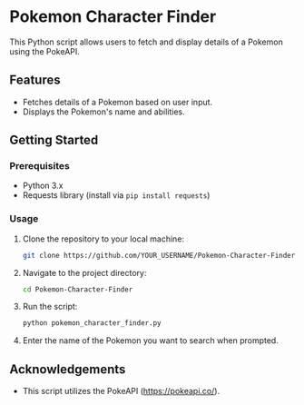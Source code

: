 # Pokemon Character Finder

This Python script allows users to fetch and display details of a Pokemon using the PokeAPI.

## Features

- Fetches details of a Pokemon based on user input.
- Displays the Pokemon's name and abilities.

## Getting Started

### Prerequisites

- Python 3.x
- Requests library (install via `pip install requests`)

### Usage

1. Clone the repository to your local machine:

   ```bash
   git clone https://github.com/YOUR_USERNAME/Pokemon-Character-Finder.git


2. Navigate to the project directory:

   ```bash
   cd Pokemon-Character-Finder
   ```

3. Run the script:

   ```bash
   python pokemon_character_finder.py
   ```

4. Enter the name of the Pokemon you want to search when prompted.

## Acknowledgements

- This script utilizes the PokeAPI (https://pokeapi.co/).
